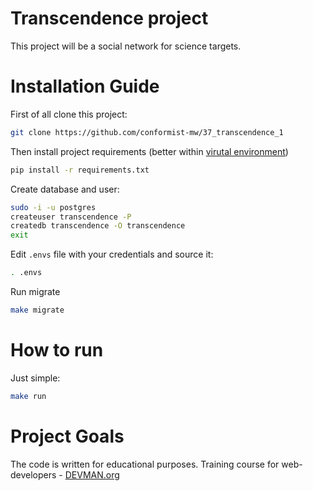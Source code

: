 # Transcendence project

This project will be a social network for science targets.

# Installation Guide

First of all clone this project:

```bash
git clone https://github.com/conformist-mw/37_transcendence_1
```

Then install project requirements (better within [virutal environment](https://docs.python.org/3/tutorial/venv.html))

```bash
pip install -r requirements.txt
```

Create database and user:

```bash
sudo -i -u postgres
createuser transcendence -P
createdb transcendence -O transcendence
exit
```

Edit `.envs` file with your credentials and source it:

```bash
. .envs
```

Run migrate

```bash
make migrate
```

# How to run

Just simple:

```bash
make run
```


# Project Goals

The code is written for educational purposes. Training course for web-developers - [DEVMAN.org](https://devman.org)
